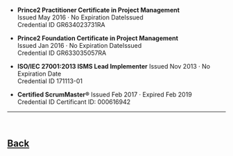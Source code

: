 - **Prince2 Practitioner Certificate in Project Management**  
        Issued May 2016 · No Expiration DateIssued   
        Credential ID GR634023731RA

- **Prince2 Foundation Certificate in Project Management**  
            Issued Jan 2016 · No Expiration DateIssued  
            Credential ID GR633035057RA

- **ISO/IEC 27001:2013 ISMS Lead Implementer**
            Issued Nov 2013 · No Expiration Date   
            Credential ID 171113-01  

- **Certified ScrumMaster®** 
            Issued Feb 2017 · Expired Feb 2019  
            Credential ID Certificant ID: 000616942  
            
---
<br>


## [Back](/index.md)   